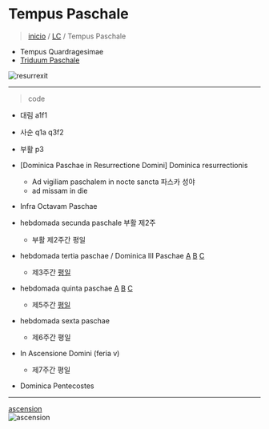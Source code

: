 # Tempus Paschale
> [inicio](./README.md) / [LC](../LC.md) / Tempus Paschale

- Tempus Quardragesimae
- [Triduum Paschale](./LQ.md#sacrum-triduum-paschale)




![resurrexit](https://www.ncronline.org/files/2024-03/dreamstime_m_222140593%20Jesus%20and%20disciples%20after%20his%20resurrection%20CROP.jpg)


----

> code
- 대림 a1f1
- 사순 q1a q3f2
- 부활 p3



- [Dominica Paschae in Resurrectione Domini] Dominica resurrectionis
	- Ad vigiliam paschalem in nocte sancta 파스카 성야
	- ad missam in die
- Infra Octavam Paschae
- hebdomada secunda paschale 부활 제2주
	- 부활 제2주간 평일
- hebdomada tertia paschae / Dominica III Paschae [A](./paschale/p3.md#a) [B](./paschale/p3.md#b) [C](./paschale/p3.md#c)
	- 제3주간 [평일](./paschale/p3f.md)
- hebdomada quinta paschae [A](./paschale/p5.md#a) [B](./paschale/p5.md#b) [C]()
	- 제5주간 [평일](./paschale/p5f.md)
- hebdomada sexta paschae
	- 제6주간 평일
- In Ascensione Domini (feria v)  
	- 제7주간 평일
- Dominica Pentecostes

----

[ascension](https://www.ncronline.org/spirituality/pencil-preaching/i-am-you-always-0)  
![ascension](https://www.ncronline.org/files/styles/article_one_third_width/public/2023-05/Ascension%20Thursday.jpg?itok=KlH5Bvvb)  




